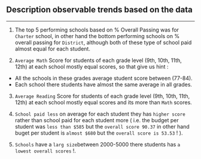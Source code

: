 ## Description observable trends based on the data 
---
1.  The top 5 performing schools based on % Overall Passing was for `Charter` school, in other hand the bottom performing schools on % overall passing for `District`, although both of these type of school paid almost equal for each student.

2. `Average Math` Score for students of each grade level (9th, 10th, 11th, 12th) at each school mostly equal scores, so that give us hint : 

  *  All the schools in these grades average student score between (77-84).
  *  Each school there students have almost the same average in all grades. 
3. `Average Reading` Score for students of each grade level (9th, 10th, 11th, 12th) at each school mostly equal scores and its more than `Math` scores. 

4. `School paid less` on average for each student they has `higher score` rather than school paid for each student more ( i.e. the budget per student was `less than $585` but the `overall score 90.37` in other hand buget per student is `almost $680` but the `overall score is 53.53` ! ).

5. `Schools` have a `larg size`between 2000-5000 there students has `a lowest overall scores` !. 

